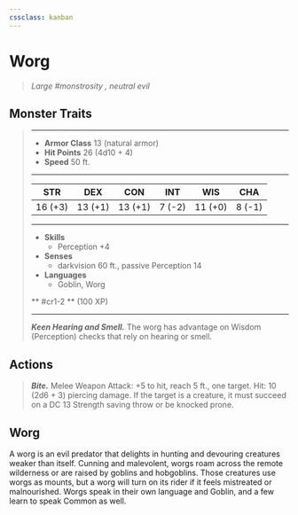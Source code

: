 ```yaml
---
cssclass: kanban
---
```


# Worg
>*Large #monstrosity , neutral evil*
## Monster Traits
>___
>- **Armor Class** 13 (natural armor)
>- **Hit Points** 26 (4d10 + 4)
>- **Speed** 50 ft.
>___
>|STR|DEX|CON|INT|WIS|CHA|
>|:---:|:---:|:---:|:---:|:---:|:---:|
>|16 (+3)|13 (+1)|13 (+1)|7 (-2)|11 (+0)|8 (-1)|
>___
>- **Skills**
>	 - Perception +4
>- **Senses**
>	 - darkvision 60 ft., passive Perception 14
>- **Languages**
>	 - Goblin, Worg
>
> ** #cr1-2 ** (100 XP)
>___
>***Keen Hearing and Smell.*** The worg has advantage on Wisdom (Perception) checks that rely on hearing or smell.  
>
## Actions
>***Bite.*** Melee Weapon Attack: +5 to hit, reach 5 ft., one target. Hit: 10 (2d6 + 3) piercing damage. If the target is a creature, it must succeed on a DC 13 Strength saving throw or be knocked prone.
## Worg
A worg is an evil predator that delights in hunting and devouring creatures weaker than itself. Cunning and malevolent, worgs roam across the remote wilderness or are raised by goblins and hobgoblins. Those creatures use worgs as mounts, but a worg will turn on its rider if it feels mistreated or malnourished. Worgs speak in their own language and Goblin, and a few learn to speak Common as well.
